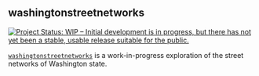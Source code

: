 
<!-- README.md is generated from README.Rmd. Please edit that file -->

## washingtonstreetnetworks

<!-- badges: start -->

[![Project Status: WIP – Initial development is in progress, but there
has not yet been a stable, usable release suitable for the
public.](http://www.repostatus.org/badges/latest/wip.svg)](http://www.repostatus.org/#wip)
<!-- badges: end --> <!-- badges: end -->

[`washingtonstreetnetworks`](https://github.com/tiernanmartin/washingtonstreetnetworks)
is a work-in-progress exploration of the street networks of Washington
state.
